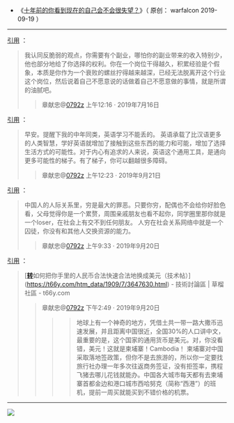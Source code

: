 
 - 《[十年前的你看到现在的自己会不会很失望？](https://mp.weixin.qq.com/s/fJbM2BMenPiuYxboAmChoA)》（ 原创： warfalcon 2019-09-19 ）

------------------------------------------------

<a href="https://twitter.com/0792z/status/1150922079761522689">引用</a> ：
> 我认同反脆弱的观点，你需要有个副业，哪怕你的副业带来的收入特别少，他也部分地给了你选择的权利。你在一个岗位干得越久，积累经验是个假象，本质是你作为一个衰败的螺丝拧得越来越深，已经无法脱离开这个行业这个岗位，然后说着自己不愿意说的话做着自己不愿意做的事情，就是所谓的油腻吧。
> > 章献忠@<a href="https://twitter.com/0792z/">0792z</a>  上午12:16 · 2019年7月16日

<a href="https://twitter.com/0792z/status/1175203738887180288">引用</a> ：
> 早安。提醒下我的中年同类，英语学习不能丢的。
> 英语承载了比汉语更多的人类智慧，学好英语就增加了接触到这些东西的能力和可能，增加了选择生活方式的可能性。对于内心有追求的人来说，英语这个通用工具，是通向更多可能性的梯子。有了梯子，你可以翻越很多障碍。
> > 章献忠@<a href="https://twitter.com/0792z/">0792z</a> 上午12:23 · 2019年9月21日

<a href="https://twitter.com/0792z/status/1174979813070622720">引用</a> ：
> 中国人的人际关系里，穷是最大的罪恶。只要你穷，配偶也不会给你好脸色看，父母觉得你是一个累赘，周围亲戚朋友也看不起你，同学圈里那你就是一个loser，在社会上有交不到任何朋友。 人穷在社会关系网络中就是一个囚徒，你没有和其他人交换资源的能力。
> > 章献忠@<a href="https://twitter.com/0792z/">0792z</a> 上午9:33 · 2019年9月20日

<a href="https://twitter.com/0792z/status/1175059287250542592">引用</a> ：
> [[**转**](https://raw.githubusercontent.com/taoste/Hello-World/master/eBook/%E8%B1%86%E7%93%A3%E8%AF%BB%E4%B9%A6/2019-08-30.jpg)如何把你手里的人民币合法快速合法地换成美元（技术帖）](https://t66y.com/htm_data/1909/7/3647630.html) - 技術討論區 | 草榴社區 - t66y.com
>> 章献忠@<a href="https://twitter.com/0792z/">0792z</a> 下午2:49 · 2019年9月20日
>>>>地球上有一个神奇的地方，凭借土共一带一路大撒币迅速发展，并且距离中国很近，全国30%的人口讲中文，最重要的是，这个国家的通用货币是美元。对，你没看错，美元！这就是柬埔寨！Cambodia！
>>>>柬埔寨对中国采取落地签政策，但你不是去旅游的，所以你一定要找旅行社办理一年多次往返商务签证，没有拒签率，携程飞猪去哪儿花钱就能办。中国各大城市每天都有去柬埔寨首都金边和港口城市西哈努克（简称“西港”）的班机，提前一周买就能买到不错价格的机票。
------------------------------------------------

<img src="https://taoste.github.io/Hello-World/eBook/豆瓣读书/豆瓣读书《违宪审查与民主制的平衡》.png?raw=true"/>
